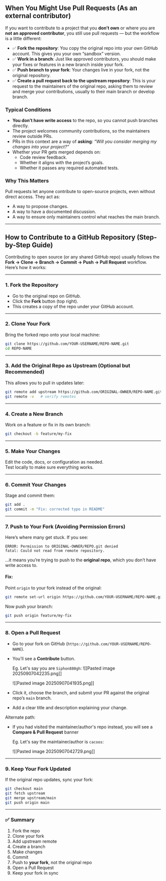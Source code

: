 ## When You Might Use Pull Requests (As an external contributor)

If you want to contribute to a project that you **don’t own** or where you are **not an approved contributor**, you still use pull requests — but the workflow is a little different:

- ✅ **Fork the repository**: You copy the original repo into your own GitHub account. This gives you your own “sandbox” version.    
- ✅ **Work in a branch**: Just like approved contributors, you should make your fixes or features in a new branch inside your fork.
- ✅ **Push branch to your fork**: Your changes live in your fork, not the original repository.
- ✅ **Create a pull request back to the upstream repository**: This is your request to the maintainers of the original repo, asking them to review and merge your contributions, usually to their main branch or develop branch.

### Typical Conditions

- **You don’t have write access** to the repo, so you cannot push branches directly.
- The project welcomes community contributions, so the maintainers review outside PRs.
- PRs in this context are a way of **asking**: _“Will you consider merging my changes into your project?”_
- Whether your PR gets merged depends on:
    - Code review feedback.
    - Whether it aligns with the project’s goals.
    - Whether it passes any required automated tests.

### Why This Matters

Pull requests let anyone contribute to open-source projects, even without direct access. They act as:
- A way to propose changes.    
- A way to have a documented discussion.
- A way to ensure only maintainers control what reaches the main branch.

---

## How to Contribute to a GitHub Repository (Step-by-Step Guide)

Contributing to open source (or any shared GitHub repo) usually follows the **Fork → Clone → Branch → Commit → Push → Pull Request** workflow. Here’s how it works:

---

### 1. Fork the Repository

- Go to the original repo on GitHub.
- Click the **Fork** button (top right).
- This creates a copy of the repo under your GitHub account.

---

### 2. Clone Your Fork

Bring the forked repo onto your local machine:

```bash
git clone https://github.com/YOUR-USERNAME/REPO-NAME.git
cd REPO-NAME
```

---

### 3. Add the Original Repo as Upstream (Optional but Recommended)

This allows you to pull in updates later:

```bash
git remote add upstream https://github.com/ORIGINAL-OWNER/REPO-NAME.git
git remote -v   # verify remotes
```

---

### 4. Create a New Branch

Work on a feature or fix in its own branch:

```bash
git checkout -b feature/my-fix
```

---

### 5. Make Your Changes

Edit the code, docs, or configuration as needed.  
Test locally to make sure everything works.

---

### 6. Commit Your Changes

Stage and commit them:

```bash
git add .
git commit -m "Fix: corrected typo in README"
```

---

### 7. Push to Your Fork (Avoiding Permission Errors)

Here’s where many get stuck. If you see:

```
ERROR: Permission to ORIGINAL-OWNER/REPO.git denied
fatal: Could not read from remote repository.
```

…it means you’re trying to push to the **original repo**, which you don’t have write access to.

#### Fix:

Point `origin` to your fork instead of the original:

```bash
git remote set-url origin https://github.com/YOUR-USERNAME/REPO-NAME.git
```

Now push your branch:

```bash
git push origin feature/my-fix
```

---

### 8. Open a Pull Request

- Go to your fork on GitHub (`https://github.com/YOUR-USERNAME/REPO-NAME`).
- You’ll see a **Contribute** button.
  
  Eg. Let's say you are `Siphon880gh`:
  ![[Pasted image 20250907042235.png]]
  
  ![[Pasted image 20250907041935.png]]

- Click it, choose the branch, and submit your PR against the original repo’s `main` branch.
- Add a clear title and description explaining your change.


Alternate path:
- If you had visited the maintainer/author's repo instead, you will see a **Compare & Pull Request** banner
  
  Eg. Let's say the maintainer/author is `cacoos`:
  
  ![[Pasted image 20250907042729.png]]

---

### 9. Keep Your Fork Updated

If the original repo updates, sync your fork:

```bash
git checkout main
git fetch upstream
git merge upstream/main
git push origin main
```

---

### ✅ Summary

1. Fork the repo
2. Clone your fork
3. Add upstream remote
4. Create a branch
5. Make changes
6. Commit
7. Push to **your fork**, not the original repo
8. Open a Pull Request
9. Keep your fork in sync
